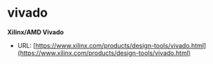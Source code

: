# vivado
**Xilinx/AMD Vivado**

* URL: [https://www.xilinx.com/products/design-tools/vivado.html](https://www.xilinx.com/products/design-tools/vivado.html)
